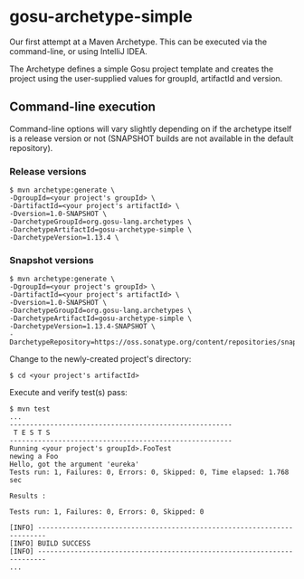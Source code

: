 # gosu-archetype-simple
Our first attempt at a Maven Archetype.  This can be executed via the command-line, or using IntelliJ IDEA.

The Archetype defines a simple Gosu project template and creates the project using the user-supplied values for groupId, artifactId and version.

## Command-line execution
Command-line options will vary slightly depending on if the archetype itself is a release version or not (SNAPSHOT builds are not available in the default repository).

### Release versions

```
$ mvn archetype:generate \
-DgroupId=<your project's groupId> \
-DartifactId=<your project's artifactId> \
-Dversion=1.0-SNAPSHOT \
-DarchetypeGroupId=org.gosu-lang.archetypes \
-DarchetypeArtifactId=gosu-archetype-simple \
-DarchetypeVersion=1.13.4 \
```

### Snapshot versions
```
$ mvn archetype:generate \
-DgroupId=<your project's groupId> \
-DartifactId=<your project's artifactId> \
-Dversion=1.0-SNAPSHOT \
-DarchetypeGroupId=org.gosu-lang.archetypes \
-DarchetypeArtifactId=gosu-archetype-simple \
-DarchetypeVersion=1.13.4-SNAPSHOT \
-DarchetypeRepository=https://oss.sonatype.org/content/repositories/snapshots
```

Change to the newly-created project's directory:
```
$ cd <your project's artifactId>
```

Execute and verify test(s) pass:
```
$ mvn test
...
-------------------------------------------------------
 T E S T S
-------------------------------------------------------
Running <your project's groupId>.FooTest
newing a Foo
Hello, got the argument 'eureka'
Tests run: 1, Failures: 0, Errors: 0, Skipped: 0, Time elapsed: 1.768 sec

Results :

Tests run: 1, Failures: 0, Errors: 0, Skipped: 0

[INFO] ------------------------------------------------------------------------
[INFO] BUILD SUCCESS
[INFO] ------------------------------------------------------------------------
...
```
